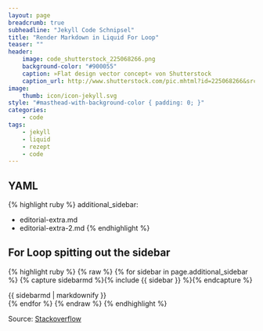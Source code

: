 ```yaml
---
layout: page
breadcrumb: true
subheadline: "Jekyll Code Schnipsel"
title: "Render Markdown in Liquid For Loop"
teaser: ""
header:
    image: code_shutterstock_225068266.png
    background-color: "#900055"
    caption: »Flat design vector concept« von Shutterstock
    caption_url: http://www.shutterstock.com/pic.mhtml?id=225068266&src=id
image:
    thumb: icon/icon-jekyll.svg
style: "#masthead-with-background-color { padding: 0; }"
categories:
    - code
tags:
    - jekyll
    - liquid
    - rezept
    - code
---
```


## YAML

{% highlight ruby %}
additional_sidebar:
  - editorial-extra.md
  - editorial-extra-2.md
{% endhighlight %}



## For Loop spitting out the sidebar

{% highlight ruby %}
{% raw %}
{% for sidebar in page.additional_sidebar %}
  {% capture sidebarmd %}{% include {{ sidebar }} %}{% endcapture %}
  <section class="aside">
    {{ sidebarmd | markdownify }}
  </section>
{% endfor %}
{% endraw %}
{% endhighlight %}



Source: [Stackoverflow](http://stackoverflow.com/questions/25914243/render-markdown-specified-in-jekyll-liquid-for-loop)
